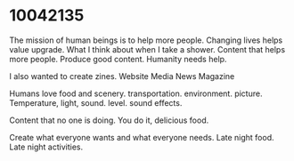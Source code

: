 # 10042135

The mission of human beings is to help more people. Changing lives helps value upgrade. What I think about when I take a shower. Content that helps more people. Produce good content. Humanity needs help.


I also wanted to create zines. Website Media News
Magazine

Humans love food and scenery. transportation. environment. picture. Temperature, light, sound. level. sound effects.

Content that no one is doing.
You do it, delicious food.


Create what everyone wants and what everyone needs. Late night food. Late night activities.
